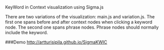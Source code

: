 KeyWord in Context visualization using Sigma.js

There are two variations of the visualization: main.js and variation.js. The first one spans before and after context nodes when clicking a keyword node. 
The second one spans phrase nodes. Phrase nodes should normally include the keyword. 

###Demo
http://artturisipila.github.io/SigmaKWIC